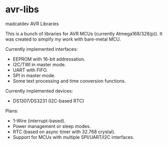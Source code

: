 # avr-libs
madcatdev AVR Libraries

This is a bunch of libraries for AVR MCUs (currently Atmega168/328(p)).
It was created to simpify my work with bare-metal MCU. 

Currently implemented interfaces:
- EEPROM with 16-bit addressation.
- I2C/TWI in master mode.
- UART with FIFO.
- SPI in master mode.
- Some text processing and time conversion functions.

Currently implemented devices:
- DS1307/DS3231 (I2C-based RTC)

Plans:
- 1-Wire (interrupt-based).
- Power management or sleep modes.
- RTC (based on async timer with 32.768 crystal).
- Support for MCUs with multiple SPI/UART/I2C interfaces.
